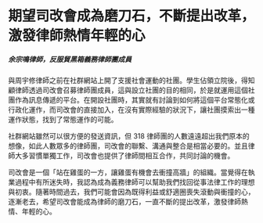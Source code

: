 # 期望司改會成為磨刀石，不斷提出改革，激發律師熱情年輕的心

##### 余宗鳴律師，反服貿黑箱義務律師團成員

與周宇修律師之前在社群網站上開了支援社會運動的社團。學生佔領立院後，得知顧律師透過司改會召募律師團成員，這與設立社團的目的相同，於是就運用這個社團作為訊息傳遞的平台。在開設社團時，其實就有討論到如何將這個平台常態化或行政化運作，而司改會的直接加入，在沒有實際經驗的狀況下，讓社團摸索出一種運作狀態，找到了常態運作的可能。

社群網站雖然可以很方便的發送資訊，但 318 律師團的人數遠遠超出我們原本的想像，如此人數眾多的律師團，司改會的聯繫、溝通與整合是相當必要的。並且律師大多習慣單獨工作，司改會也提供了律師間相互合作，共同討論的機會。

司改會是一個「站在雞蛋的一方，讓雞蛋有機會去衝撞高牆」的組織。當覺得在執業過程中有所迷失時，我認為成為義務律師可以幫助我們找回從事法律工作的理想與初衷。隨著時間過去，我們可能會因為既得利益或舒適圈喪失滾動與衝撞的心，逐漸老去，希望司改會能成為律師的磨刀石，一直不斷的提出改革，激發律師熱情、年輕的心。
